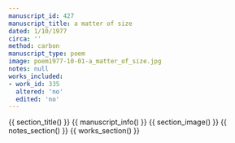 ```yaml
---
manuscript_id: 427
manuscript_title: a matter of size
dated: 1/10/1977
circa: ''
method: carbon
manuscript_type: poem
image: poem1977-10-01-a_matter_of_size.jpg
notes: null
works_included:
- work_id: 335
  altered: 'no'
  edited: 'no'
---
```


{{ section_title() }}
{{ manuscript_info() }}
{{ section_image() }}
{{ notes_section() }}
{{ works_section() }}
